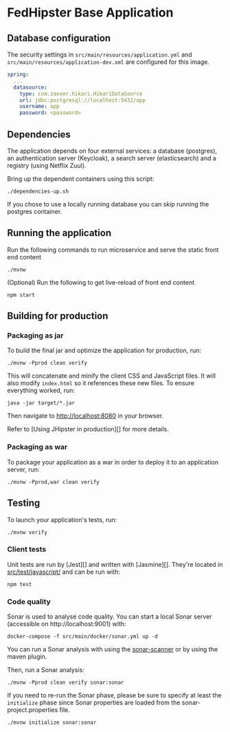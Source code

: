 # FedHipster Base Application

## Database configuration

The security settings in `src/main/resources/application.yml` and `src/main/resources/application-dev.xml` are configured for this image.

```yaml
spring:
  ...
  datasource:
    type: com.zaxxer.hikari.HikariDataSource
    url: jdbc:postgresql://localhost:5432/app
    username: app
    password: <password>
```

## Dependencies

The application depends on four external services: a database (postgres), an authentication server (Keycloak), a search server (elasticsearch) and a registry (using Netflix Zuul).

Bring up the dependent containers using this script:

```
./dependencies-up.sh
```

If you chose to use a locally running database you can skip running the postgres container.

## Running the application

Run the following commands to run microservice and serve the static front end content

    ./mvnw

(Optional) Run the following to get live-reload of front end content

    npm start

## Building for production

### Packaging as jar

To build the final jar and optimize the application for production, run:

    ./mvnw -Pprod clean verify

This will concatenate and minify the client CSS and JavaScript files. It will also modify `index.html` so it references these new files.
To ensure everything worked, run:

    java -jar target/*.jar

Then navigate to [http://localhost:8080](http://localhost:8080) in your browser.

Refer to [Using JHipster in production][] for more details.

### Packaging as war

To package your application as a war in order to deploy it to an application server, run:

    ./mvnw -Pprod,war clean verify

## Testing

To launch your application's tests, run:

    ./mvnw verify

### Client tests

Unit tests are run by [Jest][] and written with [Jasmine][]. They're located in [src/test/javascript/](src/test/javascript/) and can be run with:

    npm test

### Code quality

Sonar is used to analyse code quality. You can start a local Sonar server (accessible on http://localhost:9001) with:

```
docker-compose -f src/main/docker/sonar.yml up -d
```

You can run a Sonar analysis with using the [sonar-scanner](https://docs.sonarqube.org/display/SCAN/Analyzing+with+SonarQube+Scanner) or by using the maven plugin.

Then, run a Sonar analysis:

```
./mvnw -Pprod clean verify sonar:sonar
```

If you need to re-run the Sonar phase, please be sure to specify at least the `initialize` phase since Sonar properties are loaded from the sonar-project.properties file.

```
./mvnw initialize sonar:sonar
```
